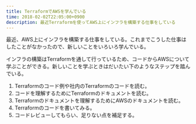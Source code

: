 ```yaml
---
title: TerraformでAWSを学んでいる
time: 2018-02-02T22:05:00+0900
description: 最近Terraformを使ってAWS上にインフラを構築する仕事をしている
---
```


最近、AWS上にインフラを構築する仕事をしている。これまでこうした仕事はしたことがなかったので、新しいことをいろいろ学んでいる。

インフラの構築はTerraformを通して行っているため、コードからAWSについて学ぶことができる。新しいことを学ぶときはだいたい下のようなステップを踏んでいる。

1. Terraformのコード例や社内のTerraformのコードを読む。
2. コードを理解するためにTerraformのドキュメントを読む。
3. Terraformのドキュメントを理解するためにAWSのドキュメントを読む。
4. Terraformのコードを書いてみる。
5. コードレビューしてもらい、足りない点を補足する。
